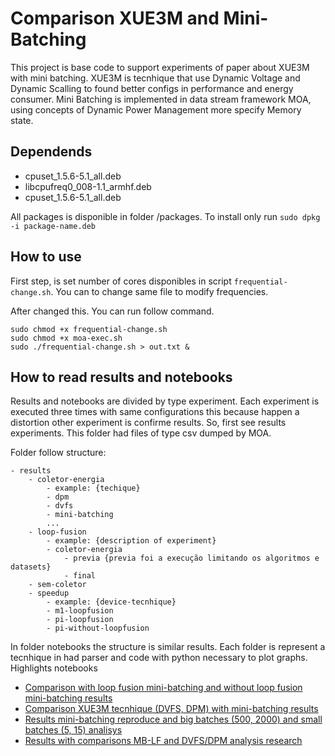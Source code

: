 # Comparison XUE3M and Mini-Batching

This project is base code to support experiments of paper about XUE3M with mini batching.
 XUE3M is tecnhique that use Dynamic Voltage and Dynamic Scalling to found better configs in
 performance and energy consumer. Mini Batching is implemented in data stream framework MOA, using 
 concepts of Dynamic Power Management more specify Memory state. 

## Dependends

* cpuset_1.5.6-5.1_all.deb
* libcpufreq0_008-1.1_armhf.deb
* cpuset_1.5.6-5.1_all.deb

All packages is disponible in folder /packages. To install only run `sudo dpkg -i package-name.deb`

## How to use

First step, is set number of cores disponibles in script `frequential-change.sh`. You can to change same file to modify frequencies.

After changed this. You can run follow command.

```
sudo chmod +x frequential-change.sh
sudo chmod +x moa-exec.sh
sudo ./frequential-change.sh > out.txt &
```

## How to read results and notebooks

Results and notebooks are divided by type experiment. Each experiment is executed three times with same configurations this because happen a distortion other experiment is confirme results. So, first see results experiments. This folder had files of type csv dumped by MOA.

Folder follow structure:

    - results
        - coletor-energia
            - example: {techique}
            - dpm
            - dvfs
            - mini-batching
            ...
        - loop-fusion
            - example: {description of experiment}
            - coletor-energia
                - previa {previa foi a execução limitando os algoritmos e datasets}
                - final
        - sem-coletor
        - speedup
            - example: {device-tecnhique}
            - m1-loopfusion
            - pi-loopfusion
            - pi-without-loopfusion

In folder notebooks the structure is similar results. Each folder is represent a tecnhique in had parser and code with python necessary to plot graphs. Highlights notebooks

 - [Comparison with loop fusion mini-batching and without loop fusion mini-batching results](./notebooks/mini-batching/Comparison-MiniBatchsExperiences.ipynb)
 - [Comparison XUE3M tecnhique (DVFS, DPM) with mini-batching results](./notebooks/dvfs/Comparison-XUE3M-MiniBatching.ipynb)
 - [Results mini-batching reproduce and big batches (500, 2000) and small batches (5, 15) analisys](./notebooks/mini-batching/MOA-MiniBatching-Batchs.ipynb)
  - [Results with comparisons MB-LF and DVFS/DPM analysis research](./notebooks/dvfs/comparison-mb-dvfs-tecnhiques-mblf.ipynb)